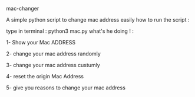 mac-changer

A simple python script to change mac address easily
how to run the script :

type in terminal : python3 mac.py
what's he doing ! :

1- Show your Mac ADDRESS

2- change your mac address randomly

3- change your mac address custumly

4- reset the origin Mac Address

5- give you reasons to change your mac address
